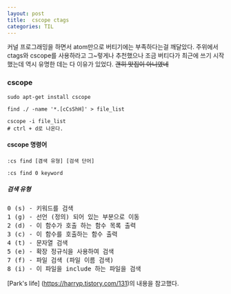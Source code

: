 ```yaml
---
layout: post
title:  cscope ctags 
categories: TIL
---
```


커널 프로그래밍을 하면서 atom만으로 버티기에는 부족하다는걸 깨달았다. 주위에서 ctags와 cscope를 사용하라고 그~렇게나 추천했으나 조금 버티다가 최근에 쓰기 시작했는데 역시 유명한 데는 다 이유가 있었다. ~~괜히 맛집이 아니였네~~

### cscope
```
sudo apt-get install cscope

find ./ -name '*.[cCsShH]' > file_list

cscope -i file_list
# ctrl + d로 나온다.
```
#### cscope 명령어
```
:cs find [겸색 유형] [검색 단어]

:cs find 0 keyword
```
##### 검색 유형
<pre>
0 (s) - 키워드를 검색
1 (g) - 선언 (정의) 되어 있는 부분으로 이동
2 (d) - 이 함수가 호출 하는 함수 목록 출력
3 (c) - 이 함수를 호출하는 함수 출력
4 (t) - 문자열 검색
5 (e) - 확장 정규식을 사용하여 검색
7 (f) - 파일 검색 (파일 이름 검색)
8 (i) - 이 파일을 include 하는 파일을 검색
</pre>

[Park's life] (https://harryp.tistory.com/131)의 내용을 참고했다. 

